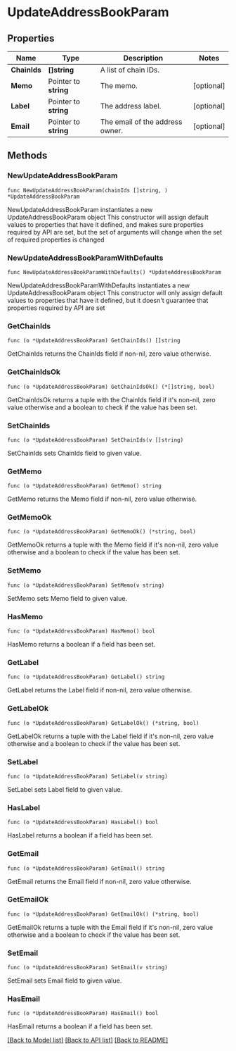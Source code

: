# UpdateAddressBookParam

## Properties

Name | Type | Description | Notes
------------ | ------------- | ------------- | -------------
**ChainIds** | **[]string** | A list of chain IDs. | 
**Memo** | Pointer to **string** | The memo. | [optional] 
**Label** | Pointer to **string** | The address label. | [optional] 
**Email** | Pointer to **string** | The email of the address owner. | [optional] 

## Methods

### NewUpdateAddressBookParam

`func NewUpdateAddressBookParam(chainIds []string, ) *UpdateAddressBookParam`

NewUpdateAddressBookParam instantiates a new UpdateAddressBookParam object
This constructor will assign default values to properties that have it defined,
and makes sure properties required by API are set, but the set of arguments
will change when the set of required properties is changed

### NewUpdateAddressBookParamWithDefaults

`func NewUpdateAddressBookParamWithDefaults() *UpdateAddressBookParam`

NewUpdateAddressBookParamWithDefaults instantiates a new UpdateAddressBookParam object
This constructor will only assign default values to properties that have it defined,
but it doesn't guarantee that properties required by API are set

### GetChainIds

`func (o *UpdateAddressBookParam) GetChainIds() []string`

GetChainIds returns the ChainIds field if non-nil, zero value otherwise.

### GetChainIdsOk

`func (o *UpdateAddressBookParam) GetChainIdsOk() (*[]string, bool)`

GetChainIdsOk returns a tuple with the ChainIds field if it's non-nil, zero value otherwise
and a boolean to check if the value has been set.

### SetChainIds

`func (o *UpdateAddressBookParam) SetChainIds(v []string)`

SetChainIds sets ChainIds field to given value.


### GetMemo

`func (o *UpdateAddressBookParam) GetMemo() string`

GetMemo returns the Memo field if non-nil, zero value otherwise.

### GetMemoOk

`func (o *UpdateAddressBookParam) GetMemoOk() (*string, bool)`

GetMemoOk returns a tuple with the Memo field if it's non-nil, zero value otherwise
and a boolean to check if the value has been set.

### SetMemo

`func (o *UpdateAddressBookParam) SetMemo(v string)`

SetMemo sets Memo field to given value.

### HasMemo

`func (o *UpdateAddressBookParam) HasMemo() bool`

HasMemo returns a boolean if a field has been set.

### GetLabel

`func (o *UpdateAddressBookParam) GetLabel() string`

GetLabel returns the Label field if non-nil, zero value otherwise.

### GetLabelOk

`func (o *UpdateAddressBookParam) GetLabelOk() (*string, bool)`

GetLabelOk returns a tuple with the Label field if it's non-nil, zero value otherwise
and a boolean to check if the value has been set.

### SetLabel

`func (o *UpdateAddressBookParam) SetLabel(v string)`

SetLabel sets Label field to given value.

### HasLabel

`func (o *UpdateAddressBookParam) HasLabel() bool`

HasLabel returns a boolean if a field has been set.

### GetEmail

`func (o *UpdateAddressBookParam) GetEmail() string`

GetEmail returns the Email field if non-nil, zero value otherwise.

### GetEmailOk

`func (o *UpdateAddressBookParam) GetEmailOk() (*string, bool)`

GetEmailOk returns a tuple with the Email field if it's non-nil, zero value otherwise
and a boolean to check if the value has been set.

### SetEmail

`func (o *UpdateAddressBookParam) SetEmail(v string)`

SetEmail sets Email field to given value.

### HasEmail

`func (o *UpdateAddressBookParam) HasEmail() bool`

HasEmail returns a boolean if a field has been set.


[[Back to Model list]](../README.md#documentation-for-models) [[Back to API list]](../README.md#documentation-for-api-endpoints) [[Back to README]](../README.md)


